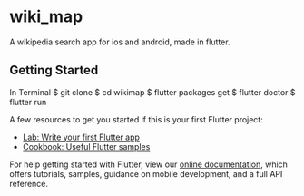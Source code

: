 # wiki_map

A wikipedia search app for ios and android, made in flutter.

## Getting Started

In Terminal
$ git clone <repo-link>
$ cd wikimap
$ flutter packages get
$ flutter doctor
$ flutter run

A few resources to get you started if this is your first Flutter project:

- [Lab: Write your first Flutter app](https://flutter.dev/docs/get-started/codelab)
- [Cookbook: Useful Flutter samples](https://flutter.dev/docs/cookbook)

For help getting started with Flutter, view our
[online documentation](https://flutter.dev/docs), which offers tutorials,
samples, guidance on mobile development, and a full API reference.
